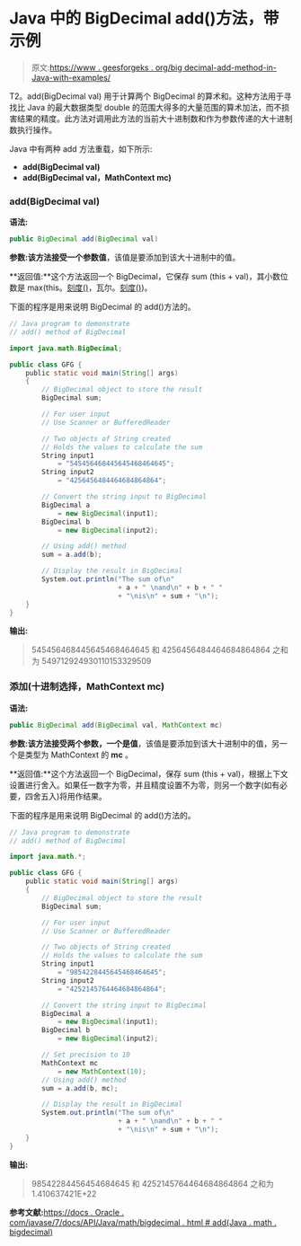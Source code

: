 # Java 中的 BigDecimal add()方法，带示例

> 原文:[https://www . geesforgeks . org/big decimal-add-method-in-Java-with-examples/](https://www.geeksforgeeks.org/bigdecimal-add-method-in-java-with-examples/)

T2。add(BigDecimal val) 用于计算两个 BigDecimal 的算术和。这种方法用于寻找比 Java 的最大数据类型 double 的范围大得多的大量范围的算术加法，而不损害结果的精度。此方法对调用此方法的当前大十进制数和作为参数传递的大十进制数执行操作。

Java 中有两种 add 方法重载，如下所示:

*   **add(BigDecimal val)**
*   **add(BigDecimal val，MathContext mc)**

### add(BigDecimal val)

**语法:**

```java
public BigDecimal add(BigDecimal val)

```

**参数:**该方法接受一个参数**值**，该值是要添加到该大十进制中的值。

**返回值:**这个方法返回一个 BigDecimal，它保存 sum (this + val)，其小数位数是 max(this。[刻度()](https://www.geeksforgeeks.org/bigdecimal-scale-method-in-java/)，瓦尔。[刻度()](https://www.geeksforgeeks.org/bigdecimal-scale-method-in-java/))。

下面的程序是用来说明 BigDecimal 的 add()方法的。

```java
// Java program to demonstrate
// add() method of BigDecimal

import java.math.BigDecimal;

public class GFG {
    public static void main(String[] args)
    {
        // BigDecimal object to store the result
        BigDecimal sum;

        // For user input
        // Use Scanner or BufferedReader

        // Two objects of String created
        // Holds the values to calculate the sum
        String input1
            = "545456468445645468464645";
        String input2
            = "4256456484464684864864";

        // Convert the string input to BigDecimal
        BigDecimal a
            = new BigDecimal(input1);
        BigDecimal b
            = new BigDecimal(input2);

        // Using add() method
        sum = a.add(b);

        // Display the result in BigDecimal
        System.out.println("The sum of\n"
                           + a + " \nand\n" + b + " "
                           + "\nis\n" + sum + "\n");
    }
}
```

**输出:**

> 545456468445645468464645
> 和
> 4256456484464684864864
> 之和为
> 549712924930110153329509

### 添加(十进制选择，MathContext mc)

**语法:**

```java
public BigDecimal add(BigDecimal val, MathContext mc)

```

**参数:**该方法接受两个参数，一个是**值**，该值是要添加到该大十进制中的值，另一个是类型为 MathContext 的 **mc** 。

**返回值:**这个方法返回一个 BigDecimal，保存 sum (this + val)，根据上下文设置进行舍入。如果任一数字为零，并且精度设置不为零，则另一个数字(如有必要，四舍五入)将用作结果。

下面的程序是用来说明 BigDecimal 的 add()方法的。

```java
// Java program to demonstrate
// add() method of BigDecimal

import java.math.*;

public class GFG {
    public static void main(String[] args)
    {
        // BigDecimal object to store the result
        BigDecimal sum;

        // For user input
        // Use Scanner or BufferedReader

        // Two objects of String created
        // Holds the values to calculate the sum
        String input1
            = "9854228445645468464645";
        String input2
            = "4252145764464684864864";

        // Convert the string input to BigDecimal
        BigDecimal a
            = new BigDecimal(input1);
        BigDecimal b
            = new BigDecimal(input2);

        // Set precision to 10
        MathContext mc
            = new MathContext(10);
        // Using add() method
        sum = a.add(b, mc);

        // Display the result in BigDecimal
        System.out.println("The sum of\n"
                           + a + " \nand\n" + b + " "
                           + "\nis\n" + sum + "\n");
    }
}
```

**输出:**

> 98542284456454684645
> 和
> 4252145764464684864864
> 之和为
> 1.410637421E+22

**参考文献:**[https://docs . Oracle . com/javase/7/docs/API/Java/math/bigdecimal . html # add(Java . math . bigdecimal)](https://docs.oracle.com/javase/7/docs/api/java/math/BigDecimal.html#add(java.math.BigDecimal))